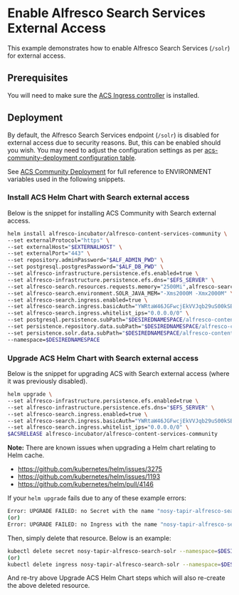 # Enable Alfresco Search Services External Access
This example demonstrates how to enable Alfresco Search Services (`/solr`) for external access.

## Prerequisites

You will need to make sure the [ACS Ingress controller](../helm-deployment-aws_kops.md#deploying-the-ingress-for-alfresco-content-services-community) is installed.

## Deployment

By default, the Alfresco Search Services endpoint (`/solr`) is disabled for external access due to security reasons.  But, this can be enabled should you wish.  You may need to adjust the configuration settings as per [acs-community-deployment configuration table](../../helm/alfresco-content-services-community#configuration).

See [ACS Community Deployment](../helm-deployment-aws_kops.md#deploying-alfresco-content-services-community) for full reference to ENVIRONMENT variables used in the following snippets.

### Install ACS Helm Chart with Search external access

Below is the snippet for installing ACS Community with Search external access.

```bash
helm install alfresco-incubator/alfresco-content-services-community \
--set externalProtocol="https" \
--set externalHost="$EXTERNALHOST" \
--set externalPort="443" \
--set repository.adminPassword="$ALF_ADMIN_PWD" \
--set postgresql.postgresPassword="$ALF_DB_PWD" \
--set alfresco-infrastructure.persistence.efs.enabled=true \
--set alfresco-infrastructure.persistence.efs.dns="$EFS_SERVER" \
--set alfresco-search.resources.requests.memory="2500Mi",alfresco-search.resources.limits.memory="2500Mi" \
--set alfresco-search.environment.SOLR_JAVA_MEM="-Xms2000M -Xmx2000M" \
--set alfresco-search.ingress.enabled=true \
--set alfresco-search.ingress.basicAuth="YWRtaW46JGFwcjEkVVJqb29uS00kSEMuS1EwVkRScFpwSHB2a3JwTDd1Lg==" \
--set alfresco-search.ingress.whitelist_ips="0.0.0.0/0" \
--set postgresql.persistence.subPath="$DESIREDNAMESPACE/alfresco-content-services-community/database-data" \
--set persistence.repository.data.subPath="$DESIREDNAMESPACE/alfresco-content-services-community/repository-data" \
--set persistence.solr.data.subPath="$DESIREDNAMESPACE/alfresco-content-services-community/solr-data" \
--namespace=$DESIREDNAMESPACE
```

### Upgrade ACS Helm Chart with Search external access

Below is the snippet for upgrading ACS with Search external access (where it was previously disabled).

```bash
helm upgrade \
--set alfresco-infrastructure.persistence.efs.enabled=true \
--set alfresco-infrastructure.persistence.efs.dns="$EFS_SERVER" \
--set alfresco-search.ingress.enabled=true \
--set alfresco-search.ingress.basicAuth="YWRtaW46JGFwcjEkVVJqb29uS00kSEMuS1EwVkRScFpwSHB2a3JwTDd1Lg==" \
--set alfresco-search.ingress.whitelist_ips="0.0.0.0/0" \
$ACSRELEASE alfresco-incubator/alfresco-content-services-community
```

**Note:** There are known issues when upgrading a Helm chart relating to Helm cache.
- https://github.com/kubernetes/helm/issues/3275
- https://github.com/kubernetes/helm/issues/1193
- https://github.com/kubernetes/helm/pull/4146

If your `helm upgrade` fails due to any of these example errors:
```bash
Error: UPGRADE FAILED: no Secret with the name "nosy-tapir-alfresco-search-solr" found
(or)
Error: UPGRADE FAILED: no Ingress with the name "nosy-tapir-alfresco-search-solr" found
```

Then, simply delete that resource.  Below is an example:
```bash
kubectl delete secret nosy-tapir-alfresco-search-solr --namespace=$DESIREDNAMESPACE
(or)
kubectl delete ingress nosy-tapir-alfresco-search-solr --namespace=$DESIREDNAMESPACE
```

And re-try above Upgrade ACS Helm Chart steps which will also re-create the above deleted resource.
